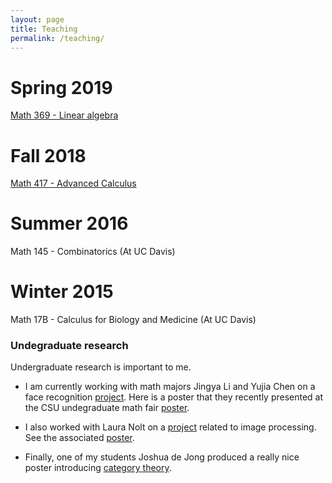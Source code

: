 ```yaml
---
layout: page
title: Teaching
permalink: /teaching/
---
```


# Spring 2019

[Math 369 - Linear algebra](math369spring2019.html)

# Fall 2018

[Math 417 - Advanced Calculus](math417fall2018.html)

# Summer 2016

Math 145 - Combinatorics (At UC Davis)

# Winter 2015

Math 17B - Calculus for Biology and Medicine (At UC Davis)

### Undegraduate research

Undergraduate research is important to me. 

- I am currently working with math majors Jingya Li and Yujia Chen on a face recognition [project](https://github.com/hkvinge/CSU-low-res-face-recognition). 
Here is a poster that they recently presented at the CSU undegraduate math fair [poster](face_recognition.pdf). 

- I also worked with Laura Nolt on a [project](https://github.com/lauranolt1/Image-Reconstruction) related to image processing.
See the associated [poster](Image_reconstruction_project.pdf).

- Finally, one of my students Joshua de Jong produced a really nice poster introducing [category theory](Poster_deJong.pdf).
